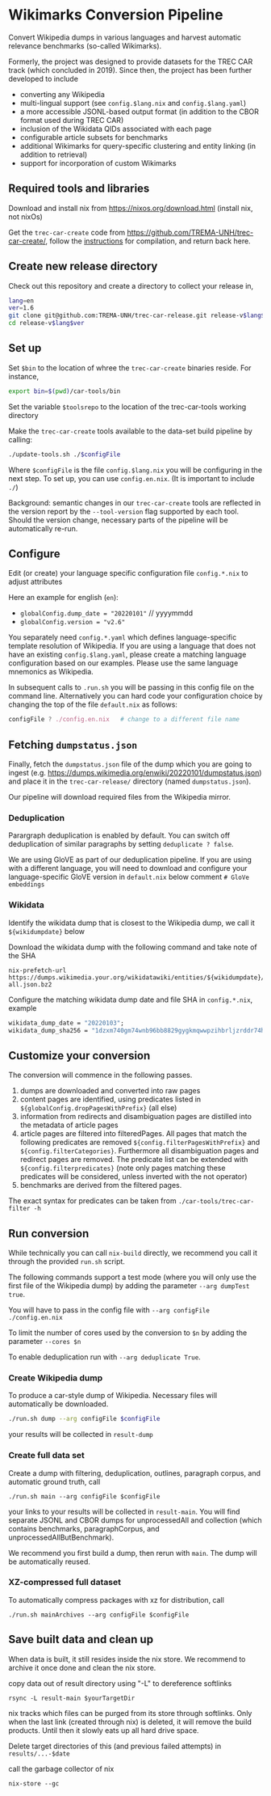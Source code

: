 Wikimarks Conversion Pipeline
=============================

Convert Wikipedia dumps in various languages and harvest automatic relevance benchmarks (so-called Wikimarks).

Formerly, the project was designed to provide datasets for the TREC CAR track (which concluded in 2019). Since then, the project has been further developed to include

- converting any Wikipedia
- multi-lingual support (see `config.$lang.nix` and `config.$lang.yaml`)
- a more accessible JSONL-based output format (in addition to the CBOR format used during TREC CAR)
- inclusion of the Wikidata QIDs associated with each page
- configurable article subsets for benchmarks
- additional Wikimarks for query-specific clustering and entity linking (in addition to retrieval)
- support for incorporation of custom Wikimarks


Required tools and libraries
-----------------------------

Download and install nix from <https://nixos.org/download.html> (install nix, not nixOs)

Get the `trec-car-create` code from <https://github.com/TREMA-UNH/trec-car-create/>, follow the [instructions](https://github.com/TREMA-UNH/trec-car-create/blob/main/README.mkd) for compilation, and return back here.


Create new release directory
----------------------------

Check out this repository and create a directory to collect your release in,
```bash
lang=en
ver=1.6
git clone git@github.com:TREMA-UNH/trec-car-release.git release-v$lang$ver
cd release-v$lang$ver
```

Set up
---------

Set `$bin` to the location of whree the `trec-car-create` binaries reside. For instance,
```bash
export bin=$(pwd)/car-tools/bin
```

Set the variable `$toolsrepo` to the location of the trec-car-tools working directory

Make the `trec-car-create` tools available to the data-set build pipeline by calling:

```bash
./update-tools.sh ./$configFile
```

Where `$configFile` is the file `config.$lang.nix` you will be configuring in the next step. To set up, you can use `config.en.nix`. (It is important to include  `./`)

Background: semantic changes in our `trec-car-create` tools are reflected in the version report by the `--tool-version` flag supported by each tool. Should the version change, necessary parts of the pipeline will be automatically re-run.


Configure
---------

Edit (or create) your language specific configuration file `config.*.nix` to adjust attributes

Here an example for english (`en`):

* `globalConfig.dump_date = "20220101"`  // yyyymmdd
* `globalConfig.version = "v2.6"`

You separately need `config.*.yaml` which defines language-specific template resolution of Wikipedia. If you are using a language that does not have an existing `config.$lang.yaml`, please create a matching language configuration based on our examples. Please use the same language mnemonics as Wikipedia.

In subsequent calls to `.run.sh` you will be passing in this config file on the command line. Alternatively you can hard code your configuration choice by changing the top of the file `default.nix` as follows:

```nix
configFile ? ./config.en.nix   # change to a different file name
```


Fetching `dumpstatus.json`
---------------------------

Finally, fetch the `dumpstatus.json` file of the dump which you are going to
ingest (e.g. <https://dumps.wikimedia.org/enwiki/20220101/dumpstatus.json>) and place it in
the `trec-car-release/` directory (named `dumpstatus.json`).

Our pipeline will download required files from the Wikipedia mirror.

### Deduplication

Parargraph deduplication is enabled by default. You can switch off deduplication of similar paragraphs by setting `deduplicate ? false`. 

We are using GloVE as part of our deduplication pipeline. If you are using with a different language, you will need to download and configure your language-specific GloVE version in `default.nix` below comment `# GloVe embeddings` 

### Wikidata

Identify the wikidata dump that is closest to the Wikipedia dump, we call it `${wikidumpdate}` below

Download the wikidata dump with the following command and take note of the SHA

```
nix-prefetch-url https://dumps.wikimedia.your.org/wikidatawiki/entities/${wikidumpdate}/wikidata-${wikidumpdate}-all.json.bz2
```

Configure the matching wikidata dump date and file SHA in `config.*.nix`, example

```nix
wikidata_dump_date = "20220103";
wikidata_dump_sha256 = "1dzxm740gm74wnb96bb8829gygkmqwwpzihbrljzrddr74hfpnch";
```


Customize your conversion
--------------------------

The conversion will commence in the following passes. 

1. dumps are downloaded and converted into raw pages
2. content pages are identified, using predicates listed in `${globalConfig.dropPagesWithPrefix}` (all else)
3. information from redirects and disambiguation pages are distilled into the metadata of article pages
4. article pages are filtered into filteredPages. All pages that match the following predicates  are removed `${config.filterPagesWithPrefix}` and `${config.filterCategories}`. Furthermore all disambiguation pages and redirect pages are removed. The predicate list can be extended with `${config.filterpredicates}` (note only pages matching these predicates will be considered, unless inverted with the not operator) 
5. benchmarks are derived from the filtered pages.

The exact syntax for predicates can be taken from `./car-tools/trec-car-filter -h`



Run conversion
--------------

While technically you can call `nix-build` directly, we recommend you call it through the provided `run.sh` script.

The following commands support a test mode (where you will only use the first file of the Wikipedia dump) by adding the parameter `--arg dumpTest true`.

You will have to pass in the config file with `--arg configFile ./config.en.nix`

To limit the number of cores used by the conversion to `$n` by adding the parameter `--cores $n` 

To enable deduplication run with `--arg deduplicate True`.


### Create Wikipedia dump

To produce a car-style dump of Wikipedia. Necessary files will automatically be downloaded. 

```bash
./run.sh dump --arg configFile $configFile
```

your results will be collected in `result-dump`


### Create full data set

Create a dump with filtering, deduplication, outlines, paragraph corpus, and automatic ground truth, call

`./run.sh main --arg configFile $configFile`

your links to your results will be collected in  `result-main`. You will find separate JSONL and CBOR dumps for unprocessedAll and collection (which contains benchmarks, paragraphCorpus, and unprocessedAllButBenchmark).


We recommend you first build a dump, then rerun with `main`. The dump will be automatically reused.


### XZ-compressed full dataset

To automatically compress packages with xz for distribution, call

```
./run.sh mainArchives --arg configFile $configFile
```



Save built data and clean up
-----------------------------


When data is built, it still resides inside the nix store. We recommend to archive it once done and clean the nix store.

copy data out of result directory using "-L" to dereference softlinks
```
rsync -L result-main $yourTargetDir
```

nix tracks which files can be purged from its store through softlinks. Only when the last link (created through nix) is deleted, it will remove the build products. Until then it slowly eats up all hard drive space.

Delete target directories of this (and previous failed attempts) in `results/...-$date`

call the garbage collector of nix

```
nix-store --gc
```


